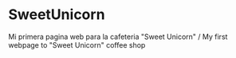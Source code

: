 # SweetUnicorn
Mi primera pagina web para la cafeteria "Sweet Unicorn" / My first webpage to "Sweet Unicorn" coffee shop
